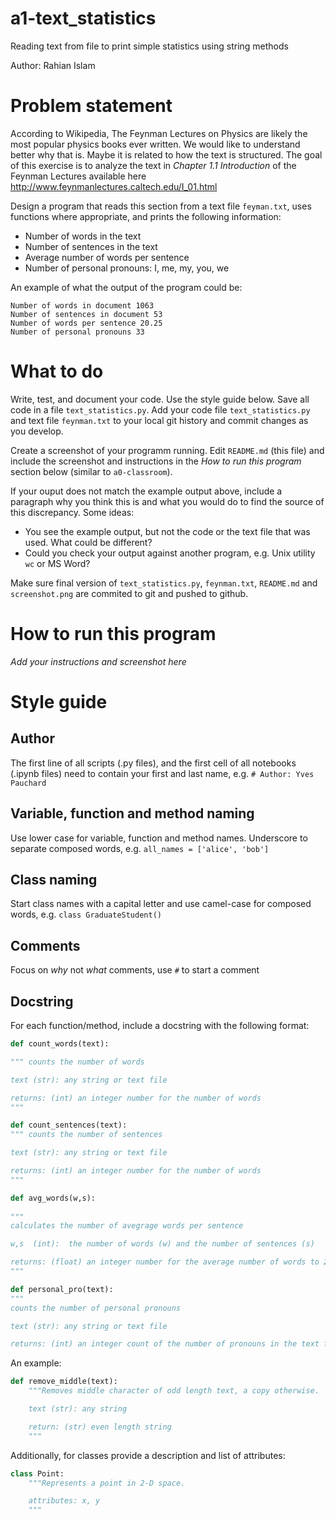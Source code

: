 # a1-text_statistics
Reading text from file to print simple statistics using string methods

Author: Rahian Islam

# Problem statement
According to Wikipedia, The Feynman Lectures on Physics are likely the most popular physics books ever written. We would like to understand better why that is. Maybe it is related to how the text is structured. The goal of this exercise is to analyze the text in _Chapter 1.1 Introduction_ of the Feynman Lectures available here http://www.feynmanlectures.caltech.edu/I_01.html

Design a program that reads this section from a text file `feyman.txt`, uses functions where appropriate, and prints the following information:
- Number of words in the text
- Number of sentences in the text
- Average number of words per sentence
- Number of personal pronouns: I, me, my, you, we

An example of what the output of the program could be:
```
Number of words in document 1063
Number of sentences in document 53
Number of words per sentence 20.25
Number of personal pronouns 33
```

# What to do
Write, test, and document your code. Use the style guide below. Save all code in a file `text_statistics.py`. Add your code file `text_statistics.py` and text file `feynman.txt` to your local git history and commit changes as you develop. 

Create a screenshot of your programm running. Edit `README.md` (this file) and include the screenshot and instructions in the _How to run this program_ section below (similar to `a0-classroom`). 

If your ouput does not match the example output above, include a paragraph why you think this is and what you would do to find the source of this discrepancy. Some ideas: 
- You see the example output, but not the code or the text file that was used. What could be different?
- Could you check your output against another program, e.g. Unix utility `wc` or MS Word?

Make sure final version of `text_statistics.py`, `feynman.txt`, `README.md` and `screenshot.png` are commited to git and pushed to github. 

# How to run this program
_Add your instructions and screenshot here_

# Style guide
## Author
The first line of all scripts (.py files), and the first cell of all notebooks (.ipynb files) need to contain your first and last name, e.g. `# Author: Yves Pauchard`

## Variable, function and method naming
Use lower case for variable, function and method names. Underscore to separate composed words, e.g. `all_names = ['alice', 'bob']`

## Class naming
Start class names with a capital letter and use camel-case for composed words, e.g. `class GraduateStudent()`

## Comments
Focus on _why_ not _what_ comments, use `#` to start a comment

## Docstring
For each function/method, include a docstring with the following format:
```python
def count_words(text):

""" counts the number of words 

text (str): any string or text file 

returns: (int) an integer number for the number of words
"""
```
```python
def count_sentences(text):
""" counts the number of sentences 

text (str): any string or text file 

returns: (int) an integer number for the number of words
"""

```
```python
def avg_words(w,s):
    
"""
calculates the number of avegrage words per sentence 

w,s  (int):  the number of words (w) and the number of sentences (s)

returns: (float) an integer number for the average number of words to 2 decimal places 
"""


```
```python
def personal_pro(text):
"""
counts the number of personal pronouns 

text (str): any string or text file 

returns: (int) an integer count of the number of pronouns in the text file

```


An example:
```python
def remove_middle(text):
    """Removes middle character of odd length text, a copy otherwise.

    text (str): any string

    return: (str) even length string
    """
```

Additionally, for classes provide a description and list of attributes:
```python
class Point:
    """Represents a point in 2-D space.

    attributes: x, y
    """
```

